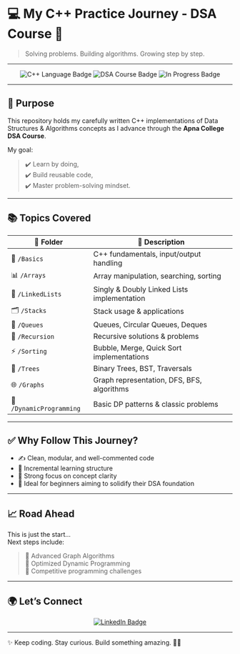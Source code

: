 # 💻 My C++ Practice Journey - DSA Course 🚀  
> Solving problems. Building algorithms. Growing step by step.

---

<p align="center">
  <img src="https://img.shields.io/badge/Language-C++-blue?style=flat-square&logo=cplusplus" alt="C++ Language Badge" />  
  <img src="https://img.shields.io/badge/DSA-Apna%20College-yellow?style=flat-square" alt="DSA Course Badge" />  
  <img src="https://img.shields.io/badge/Progress-Ongoing-green?style=flat-square" alt="In Progress Badge" />  
</p>

---

## 🎯 Purpose  
This repository holds my carefully written C++ implementations of Data Structures & Algorithms concepts as I advance through the **Apna College DSA Course**.

My goal:  
> ✔️ Learn by doing,  
> ✔️ Build reusable code,  
> ✔️ Master problem-solving mindset.

---

## 📚 Topics Covered  

| 📂 Folder                | 📖 Description                                   |
|--------------------------|---------------------------------------------------|
| 🧱 `/Basics`               | C++ fundamentals, input/output handling         |
| 📊 `/Arrays`               | Array manipulation, searching, sorting          |
| 🔗 `/LinkedLists`          | Singly & Doubly Linked Lists implementation    |
| 🗂️ `/Stacks`               | Stack usage & applications                      |
| 🚪 `/Queues`               | Queues, Circular Queues, Deques                |
| 🔄 `/Recursion`            | Recursive solutions & problems                 |
| ⚡ `/Sorting`              | Bubble, Merge, Quick Sort implementations      |
| 🌳 `/Trees`                | Binary Trees, BST, Traversals                  |
| 🌐 `/Graphs`               | Graph representation, DFS, BFS, algorithms    |
| 🧱 `/DynamicProgramming`   | Basic DP patterns & classic problems           |

---

## ✅ Why Follow This Journey?  
- ✍️ Clean, modular, and well-commented code  
- 🌱 Incremental learning structure  
- 🎯 Strong focus on concept clarity  
- 🚀 Ideal for beginners aiming to solidify their DSA foundation  

---

## 📈 Road Ahead  
This is just the start…  
Next steps include:  
> 🔹 Advanced Graph Algorithms  
> 🔹 Optimized Dynamic Programming  
> 🔹 Competitive programming challenges

---

## 🌍 Let’s Connect  
<p align="center">
  <a href="https://www.linkedin.com/in/your-linkedin-profile" target="_blank">
    <img src="https://img.shields.io/badge/LinkedIn-Connect-blue?style=for-the-badge&logo=linkedin" alt="LinkedIn Badge">
  </a>
</p>

---

✨ Keep coding. Stay curious. Build something amazing. 🌱🚀
